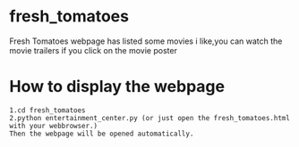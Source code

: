 # fresh_tomatoes
Fresh Tomatoes webpage has listed some movies i like,you can watch the movie trailers if you click on the movie poster

# How to display the webpage
	1.cd fresh_tomatoes
	2.python entertainment_center.py (or just open the fresh_tomatoes.html with your webbrowser.)     
    Then the webpage will be opened automatically.
